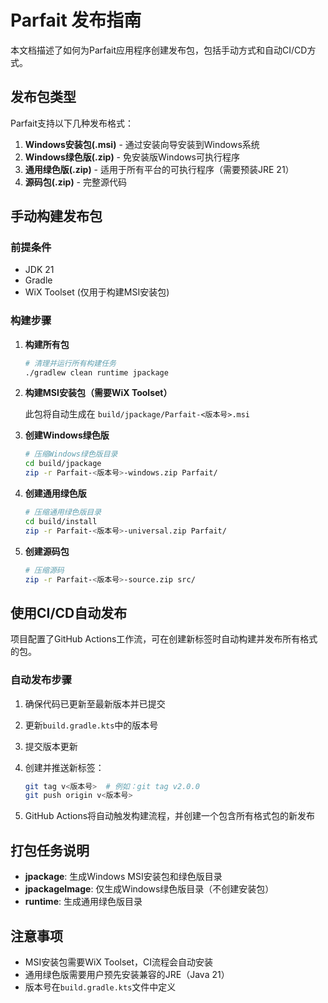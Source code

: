 # Parfait 发布指南

本文档描述了如何为Parfait应用程序创建发布包，包括手动方式和自动CI/CD方式。

## 发布包类型

Parfait支持以下几种发布格式：

1. **Windows安装包(.msi)** - 通过安装向导安装到Windows系统
2. **Windows绿色版(.zip)** - 免安装版Windows可执行程序
3. **通用绿色版(.zip)** - 适用于所有平台的可执行程序（需要预装JRE 21）
4. **源码包(.zip)** - 完整源代码

## 手动构建发布包

### 前提条件

- JDK 21
- Gradle
- WiX Toolset (仅用于构建MSI安装包)

### 构建步骤

1. **构建所有包**

   ```bash
   # 清理并运行所有构建任务
   ./gradlew clean runtime jpackage
   ```

2. **构建MSI安装包（需要WiX Toolset）**

   此包将自动生成在 `build/jpackage/Parfait-<版本号>.msi`

3. **创建Windows绿色版**

   ```bash
   # 压缩Windows绿色版目录
   cd build/jpackage
   zip -r Parfait-<版本号>-windows.zip Parfait/
   ```

4. **创建通用绿色版**

   ```bash
   # 压缩通用绿色版目录
   cd build/install
   zip -r Parfait-<版本号>-universal.zip Parfait/
   ```

5. **创建源码包**

   ```bash
   # 压缩源码
   zip -r Parfait-<版本号>-source.zip src/
   ```

## 使用CI/CD自动发布

项目配置了GitHub Actions工作流，可在创建新标签时自动构建并发布所有格式的包。

### 自动发布步骤

1. 确保代码已更新至最新版本并已提交
2. 更新`build.gradle.kts`中的版本号
3. 提交版本更新
4. 创建并推送新标签：

   ```bash
   git tag v<版本号>  # 例如：git tag v2.0.0
   git push origin v<版本号>
   ```

5. GitHub Actions将自动触发构建流程，并创建一个包含所有格式包的新发布

## 打包任务说明

- **jpackage**: 生成Windows MSI安装包和绿色版目录
- **jpackageImage**: 仅生成Windows绿色版目录（不创建安装包）
- **runtime**: 生成通用绿色版目录

## 注意事项

- MSI安装包需要WiX Toolset，CI流程会自动安装
- 通用绿色版需要用户预先安装兼容的JRE（Java 21）
- 版本号在`build.gradle.kts`文件中定义 